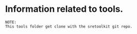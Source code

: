# Information related to tools.

```
NOTE:
This tools folder get clone with the sretoolkit git repo.
```
